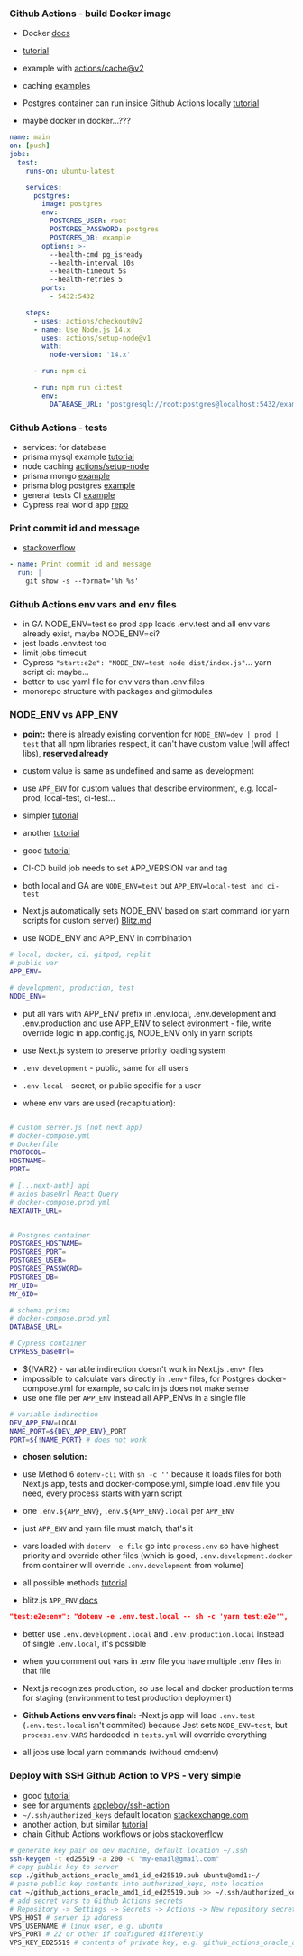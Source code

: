 ### Github Actions - build Docker image

- Docker [docs](https://docs.docker.com/ci-cd/github-actions/)
- [tutorial](https://event-driven.io/en/how_to_buid_and_push_docker_image_with_github_actions/)
- example with [actions/cache@v2](https://evilmartians.com/chronicles/build-images-on-github-actions-with-docker-layer-caching)
- caching [examples](https://github.com/docker/build-push-action/blob/master/docs/advanced/cache.md)

- Postgres container can run inside Github Actions locally [tutorial](https://blog.ludicroushq.com/a-better-way-to-run-integration-tests-with-prisma-and-postgresql)
- maybe docker in docker...???

```yaml
name: main
on: [push]
jobs:
  test:
    runs-on: ubuntu-latest

    services:
      postgres:
        image: postgres
        env:
          POSTGRES_USER: root
          POSTGRES_PASSWORD: postgres
          POSTGRES_DB: example
        options: >-
          --health-cmd pg_isready
          --health-interval 10s
          --health-timeout 5s
          --health-retries 5
        ports:
          - 5432:5432

    steps:
      - uses: actions/checkout@v2
      - name: Use Node.js 14.x
        uses: actions/setup-node@v1
        with:
          node-version: '14.x'

      - run: npm ci

      - run: npm run ci:test
        env:
          DATABASE_URL: 'postgresql://root:postgres@localhost:5432/example'
```

### Github Actions - tests

- services: for database
- prisma mysql example [tutorial](https://zenn.dev/mano_r/articles/e9242cee1f4411)
- node caching [actions/setup-node](https://github.com/actions/setup-node/blob/main/docs/advanced-usage.md#caching-packages-data)
- prisma mongo [example](https://github.com/prisma/prisma-examples/blob/latest/.github/workflows/test-mongodb.yaml)
- prisma blog postgres [example](https://www.prisma.io/blog/backend-prisma-typescript-orm-with-postgresql-deployment-bbba1ps7kip5)
- general tests CI [example](https://blog.testproject.io/2021/02/01/using-github-actions-to-run-automated-tests/)
- Cypress real world app [repo](https://github.dev/cypress-io/cypress-realworld-app)

### Print commit id and message

- [stackoverflow](https://stackoverflow.com/a/54413284/4383275)

```yml
- name: Print commit id and message
  run: |
    git show -s --format='%h %s'
```

### Github Actions env vars and env files

- in GA NODE_ENV=test so prod app loads .env.test and all env vars already exist, maybe NODE_ENV=ci?
- jest loads .env.test too
- limit jobs timeout
- Cypress `"start:e2e": "NODE_ENV=test node dist/index.js"`... yarn script ci: maybe...
- better to use yaml file for env vars than .env files
- monorepo structure with packages and gitmodules

### NODE_ENV vs APP_ENV

- **point:** there is already existing convention for `NODE_ENV=dev | prod | test` that all npm libraries respect, it can't have custom value (will affect libs), **reserved already**
- custom value is same as undefined and same as development
- use `APP_ENV` for custom values that describe environment, e.g. local-prod, local-test, ci-test...

- simpler [tutorial](https://rafaelalmeidatk.com/blog/why-you-should-not-use-a-custom-value-with-node-env)
- another [tutorial](https://seanconnolly.dev/dont-be-fooled-by-node-env)
- good [tutorial](https://koistya.medium.com/demystifying-node-env-var-b25ed43c9af)

- CI-CD build job needs to set APP_VERSION var and tag
- both local and GA are `NODE_ENV=test` but `APP_ENV=local-test and ci-test`

- Next.js automatically sets NODE_ENV based on start command (or yarn scripts for custom server) [Blitz.md](https://github.com/blitz-js/blitz/blob/canary/nextjs/errors/non-standard-node-env.md)
- use NODE_ENV and APP_ENV in combination

```bash
# local, docker, ci, gitpod, replit
# public var
APP_ENV=

# development, production, test
NODE_ENV=
```

- put all vars with APP_ENV prefix in .env.local, .env.development and .env.production and use APP_ENV to select evironment - file, write override logic in app.config.js, NODE_ENV only in yarn scripts
- use Next.js system to preserve priority loading system
- `.env.development` - public, same for all users
- `.env.local` - secret, or public specific for a user

- where env vars are used (recapitulation):

```bash

# custom server.js (not next app)
# docker-compose.yml
# Dockerfile
PROTOCOL=
HOSTNAME=
PORT=

# [...next-auth] api
# axios baseUrl React Query
# docker-compose.prod.yml
NEXTAUTH_URL=


# Postgres container
POSTGRES_HOSTNAME=
POSTGRES_PORT=
POSTGRES_USER=
POSTGRES_PASSWORD=
POSTGRES_DB=
MY_UID=
MY_GID=

# schema.prisma
# docker-compose.prod.yml
DATABASE_URL=

# Cypress container
CYPRESS_baseUrl=
```

- ${!VAR2} - variable indirection doesn't work in Next.js `.env*` files
- impossible to calculate vars directly in `.env*` files, for Postgres docker-compose.yml for example, so calc in js does not make sense
- use one file per `APP_ENV` instead all APP_ENVs in a single file

```bash
# variable indirection
DEV_APP_ENV=LOCAL
NAME_PORT=${DEV_APP_ENV}_PORT
PORT=${!NAME_PORT} # does not work
```

- **chosen solution:**

- use Method 6 `dotenv-cli` with `sh -c ''` because it loads files for both Next.js app, tests and docker-compose.yml, simple load .env file you need, every process starts with yarn script
- one `.env.${APP_ENV}`, `.env.${APP_ENV}.local` per `APP_ENV`
- just `APP_ENV` and yarn file must match, that's it
- vars loaded with `dotenv -e file` go into `process.env` so have highest priority and override other files (which is good, `.env.development.docker` from container will override `.env.development` from volume)

- all possible methods [tutorial](https://getridbug.com/reactjs/how-to-use-different-env-files-with-nextjs/)
- blitz.js `APP_ENV` [docs](https://blitzjs.com/docs/environment-variables)

```json
"test:e2e:env": "dotenv -e .env.test.local -- sh -c 'yarn test:e2e'",
```

- better use `.env.development.local` and `.env.production.local` instead of single `.env.local`, it's possible
- when you comment out vars in .env file you have multiple .env files in that file
- Next.js recognizes production, so use local and docker production terms for staging (environment to test production deployment)

- **Github Actions env vars final:**
  -Next.js app will load `.env.test` (`.env.test.local` isn't commited) because Jest sets `NODE_ENV=test`, but `process.env.VARS` hardcoded in `tests.yml` will override everything
- all jobs use local yarn commands (withoud cmd:env)

### Deploy with SSH Github Action to VPS - very simple

- good [tutorial](https://hoohoo.top/blog/20210525232300-github-action-auto-ssh-to-host-and-excute-script/)
- see for arguments [appleboy/ssh-action](https://github.com/appleboy/ssh-action)
- `~/.ssh/authorized_keys` default location [stackexchange.com](https://unix.stackexchange.com/questions/162332/where-should-my-authorized-keys-file-be-if-i-want-to-ssh-to-localhost)
- another action, but similar [tutorial](https://zellwk.com/blog/github-actions-deploy/)
- chain Github Actions workflows or jobs [stackoverflow](https://stackoverflow.com/questions/62750603/github-actions-trigger-another-action-after-one-action-is-completed)

```bash
# generate key pair on dev machine, default location ~/.ssh
ssh-keygen -t ed25519 -a 200 -C "my-email@gmail.com"
# copy public key to server
scp ./github_actions_oracle_amd1_id_ed25519.pub ubuntu@amd1:~/
# paste public key contents into authorized_keys, note location
cat ~/github_actions_oracle_amd1_id_ed25519.pub >> ~/.ssh/authorized_keys
# add secret vars to Github Actions secrets
# Repository -> Settings -> Secrets -> Actions -> New repository secret
VPS_HOST # server ip address
VPS_USERNAME # linux user, e.g. ubuntu
VPS_PORT # 22 or other if configured differently
VPS_KEY_ED25519 # contents of private key, e.g. github_actions_oracle_amd1_id_ed25519
```
